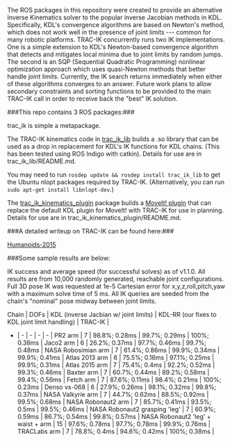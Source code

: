 The ROS packages in this repository were created to provide an alternative
Inverse Kinematics solver to the popular inverse Jacobian methods in KDL.
Specifically, KDL's convergence algorithms are based on Newton's method, which
does not work well in the presence of joint limits --- common for many robotic
platforms.  TRAC-IK concurrently runs two IK implementations.  One is a simple
extension to KDL's Newton-based convergence algorithm that detects and
mitigates local minima due to joint limits by random jumps.  The second is an
SQP (Sequential Quadratic Programming) nonlinear optimization approach which
uses quasi-Newton methods that better handle joint limits.  Currently, the IK
search returns immediately when either of these algorithms converges to an
answer.  Future work plans to allow secondary constraints and sorting
functions to be provided to the main TRAC-IK call in order to receive back the
"best" IK solution.

###This repo contains 3 ROS packages:###

trac\_ik is simple a metapackage.  

The TRAC-IK kinematics code in
[trac\_ik\_lib](https://bitbucket.org/traclabs/trac_ik/src/HEAD/trac_ik_lib)
builds a .so library that can be used as a drop in replacement for KDL's IK
functions for KDL chains. (This has been tested using ROS Indigo with catkin).
Details for use are in trac\_ik\_lib/README.md.

You may need to run ```rosdep update &&
rosdep install trac_ik_lib``` to get the Ubuntu nlopt packages required by
TRAC-IK. (Alternatively, you can run ```sudo apt-get install libnlopt-dev```.)

The
[trac\_ik\_kinematics\_plugin](https://bitbucket.org/traclabs/trac_ik/src/HEAD/trac_ik_kinematics_plugin)
package builds a [MoveIt!
plugin](http://moveit.ros.org/documentation/concepts/#kinematics) that can
replace the default KDL plugin for MoveIt! with TRAC-IK for use in planning.
Details for use are in trac\_ik\_kinematics\_plugin/README.md.

###A detailed writeup on TRAC-IK can be found here:###

[Humanoids-2015](https://personal.traclabs.com/~pbeeson/publications/b2hd-Beeson-humanoids-15.html)

###Some sample results are below: 

IK success and average speed (for successful solves) as of v1.1.0.  All results are from 10,000 randomly generated, reachable joint configurations.  Full 3D pose IK was requested at 1e-5 Cartesian error for x,y,z,roll,pitch,yaw with a maximum solve time of 5 ms.  All IK queries are seeded from the chain's "nominal" pose midway between joint limits.

Chain | DOFs | KDL (inverse Jacbian w/ joint limits) | KDL-RR (our fixes to KDL joint limit handling) | TRAC-IK |
- | - | -  | - | - |
PR2 arm | 7 | 98.8%; 0.28ms | 99.7%; 0.29ms | 100%; 0.38ms |
Jaco2 arm | 6 | 26.2%; 0.37ms | 97.7%; 0.46ms | 99.7%; 0.48ms |
NASA Robosimian arm | 7 | 61.4%; 0.86ms | 99.9%; 0.34ms | 99.9%; 0.41ms |
Atlas 2013 arm | 6 | 75.5%; 0.16ms | 97.1%; 0.25ms | 99.9%; 0.31ms |
Atlas 2015 arm | 7 | 75.4%; 0.4ms | 92.2%; 0.52ms | 99.3%; 0.46ms |
Baxter arm | 7 | 60.7%; 0.44ms | 89.2%; 0.58ms | 99.4%; 0.56ms |
Fetch arm | 7 | 87.6%; 0.11ms | 98.4%; 0.21ms | 100%; 0.23ms |
Denso vs-068 | 6 | 27.9%; 0.26ms | 98.1%; 0.32ms | 99.8%; 0.37ms |
NASA Valkyrie arm | 7 | 44.7%; 0.62ms | 88.5%; 0.92ms | 99.5%; 0.68ms |
NASA Robonaut2 arm | 7 | 85.7%; 0.41ms | 93.5%; 0.5ms | 99.5%; 0.46ms |
NASA Robonaut2 grasping 'leg' | 7 | 60.9%; 0.59ms | 86.7%; 0.54ms | 99.8%; 0.57ms |
NASA Robonaut2 'leg' + waist + arm | 15 | 97.6%; 0.78ms | 97.7%; 0.78ms | 99.9%; 0.76ms |
TRACLabs arm | 7 | 78.8%; 0.4ms | 94.6%; 0.42ms | 100%; 0.38ms |